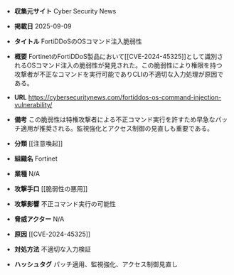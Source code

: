 - **収集元サイト**
Cyber Security News

- **掲載日**
2025-09-09

- **タイトル**
FortiDDoSのOSコマンド注入脆弱性

- **概要**
FortinetのFortiDDoS製品において[[CVE-2024-45325]]として識別されるOSコマンド注入の脆弱性が発見された。この脆弱性により権限を持つ攻撃者が不正なコマンドを実行可能でありCLIの不適切な入力処理が原因である。

- **URL**
https://cybersecuritynews.com/fortiddos-os-command-injection-vulnerability/

- **備考**
この脆弱性は特権攻撃者による不正コマンド実行を許すため早急なパッチ適用が推奨される。監視強化とアクセス制御の見直しも重要である。

- **分類**
[[注意喚起]]

- **組織名**
Fortinet

- **業種**
N/A

- **攻撃手口**
[[脆弱性の悪用]]

- **攻撃影響**
不正コマンド実行の可能性

- **脅威アクター**
N/A

- **原因**
[[CVE-2024-45325]]

- **対処方法**
不適切な入力検証

- **ハッシュタグ**
パッチ適用、監視強化、アクセス制御見直し
